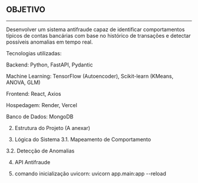  OBJETIVO
 -
__________________________________________________________________________________________________________________________________________________________________________________
Desenvolver um sistema antifraude capaz de identificar comportamentos típicos de contas bancárias com base no histórico de transações e detectar possíveis anomalias em tempo real.


Tecnologias utilizadas:

Backend: Python, FastAPI, Pydantic

Machine Learning: TensorFlow (Autoencoder), Scikit-learn (KMeans, ANOVA, GLM)

Frontend: React, Axios

Hospedagem: Render, Vercel

Banco de Dados: MongoDB

2. Estrutura do Projeto (A anexar)

3. Lógica do Sistema
3.1. Mapeamento de Comportamento

3.2. Detecção de Anomalias

4. API Antifraude

5. comando inicialização uvicorn:
   uvicorn app.main:app --reload

 
